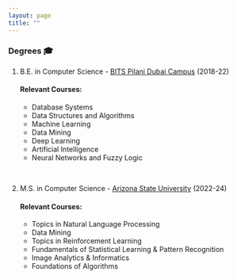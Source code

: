 ```yaml
---
layout: page
title: ""
---
```


### Degrees 🎓

1) B.E. in Computer Science - <a href="https://www.bits-pilani.ac.in/dubai/" target="_blank"> BITS Pilani Dubai Campus</a> (2018-22)
   #### Relevant Courses:
     * Database Systems
     * Data Structures and Algorithms
     * Machine Learning
     * Data Mining
     * Deep Learning
     * Artificial Intelligence
     * Neural Networks and Fuzzy Logic

<br>

2) M.S. in Computer Science - <a href="https://asu.edu" target="_blank"> Arizona State University</a> (2022-24)
   #### Relevant Courses:
     * Topics in Natural Language Processing
     * Data Mining
     * Topics in Reinforcement Learning
     * Fundamentals of Statistical Learning & Pattern Recognition
     * Image Analytics & Informatics
     * Foundations of Algorithms
